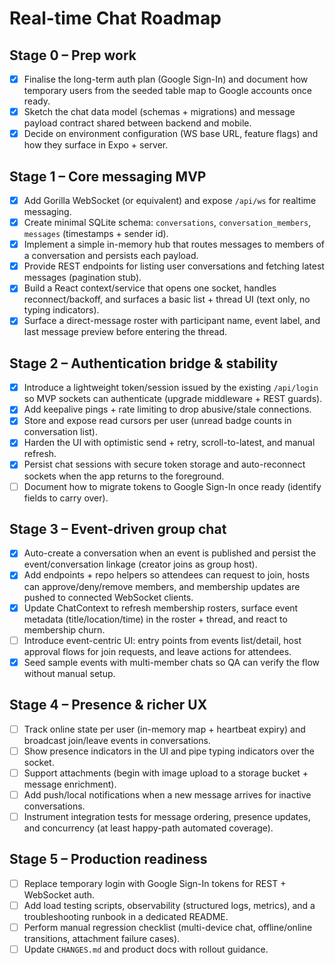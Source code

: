 # Real-time Chat Roadmap

## Stage 0 – Prep work
- [x] Finalise the long-term auth plan (Google Sign-In) and document how temporary users from the seeded table map to Google accounts once ready.
- [x] Sketch the chat data model (schemas + migrations) and message payload contract shared between backend and mobile.
- [x] Decide on environment configuration (WS base URL, feature flags) and how they surface in Expo + server.

## Stage 1 – Core messaging MVP
- [x] Add Gorilla WebSocket (or equivalent) and expose `/api/ws` for realtime messaging.
- [x] Create minimal SQLite schema: `conversations`, `conversation_members`, `messages` (timestamps + sender id).
- [x] Implement a simple in-memory hub that routes messages to members of a conversation and persists each payload.
- [x] Provide REST endpoints for listing user conversations and fetching latest messages (pagination stub).
- [x] Build a React context/service that opens one socket, handles reconnect/backoff, and surfaces a basic list + thread UI (text only, no typing indicators).
- [x] Surface a direct-message roster with participant name, event label, and last message preview before entering the thread.

## Stage 2 – Authentication bridge & stability
- [x] Introduce a lightweight token/session issued by the existing `/api/login` so MVP sockets can authenticate (upgrade middleware + REST guards).
- [x] Add keepalive pings + rate limiting to drop abusive/stale connections.
- [x] Store and expose read cursors per user (unread badge counts in conversation list).
- [x] Harden the UI with optimistic send + retry, scroll-to-latest, and manual refresh.
- [x] Persist chat sessions with secure token storage and auto-reconnect sockets when the app returns to the foreground.
- [ ] Document how to migrate tokens to Google Sign-In once ready (identify fields to carry over).

## Stage 3 – Event-driven group chat
- [x] Auto-create a conversation when an event is published and persist the event/conversation linkage (creator joins as group host).
- [x] Add endpoints + repo helpers so attendees can request to join, hosts can approve/deny/remove members, and membership updates are pushed to connected WebSocket clients.
- [x] Update ChatContext to refresh membership rosters, surface event metadata (title/location/time) in the roster + thread, and react to membership churn.
- [ ] Introduce event-centric UI: entry points from events list/detail, host approval flows for join requests, and leave actions for attendees.
- [x] Seed sample events with multi-member chats so QA can verify the flow without manual setup.

## Stage 4 – Presence & richer UX
- [ ] Track online state per user (in-memory map + heartbeat expiry) and broadcast join/leave events in conversations.
- [ ] Show presence indicators in the UI and pipe typing indicators over the socket.
- [ ] Support attachments (begin with image upload to a storage bucket + message enrichment).
- [ ] Add push/local notifications when a new message arrives for inactive conversations.
- [ ] Instrument integration tests for message ordering, presence updates, and concurrency (at least happy-path automated coverage).

## Stage 5 – Production readiness
- [ ] Replace temporary login with Google Sign-In tokens for REST + WebSocket auth.
- [ ] Add load testing scripts, observability (structured logs, metrics), and a troubleshooting runbook in a dedicated README.
- [ ] Perform manual regression checklist (multi-device chat, offline/online transitions, attachment failure cases).
- [ ] Update `CHANGES.md` and product docs with rollout guidance.
